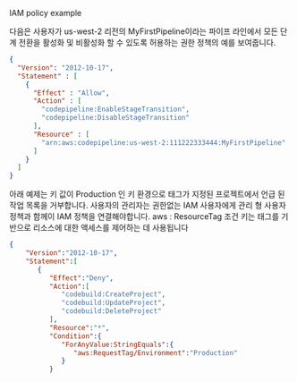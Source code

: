 IAM policy example

다음은 사용자가 us-west-2 리전의 MyFirstPipeline이라는 파이프 라인에서 모든 단계 전환을 활성화 및 비활성화 할 수 있도록 허용하는 권한 정책의 예를 보여줍니다.

```json
{
  "Version": "2012-10-17",
  "Statement" : [
    {
      "Effect" : "Allow",
      "Action" : [
        "codepipeline:EnableStageTransition",
        "codepipeline:DisableStageTransition"
      ],
      "Resource" : [
        "arn:aws:codepipeline:us-west-2:111222333444:MyFirstPipeline"
      ]
    }
  ]
}
```

아래 예제는 키 값이 Production 인 키 환경으로 태그가 지정된 프로젝트에서 언급 된 작업 목록을 거부합니다. 사용자의 관리자는 권한없는 IAM 사용자에게 관리 형 사용자 정책과 함께이 IAM 정책을 연결해야합니다. aws : ResourceTag 조건 키는 태그를 기반으로 리소스에 대한 액세스를 제어하는 ​​데 사용됩니다

```json
{ 
    "Version":"2012-10-17",
    "Statement":[ 
       { 
          "Effect":"Deny",
          "Action":[ 
             "codebuild:CreateProject",
             "codebuild:UpdateProject",
             "codebuild:DeleteProject"
          ],
          "Resource":"*",
          "Condition":{ 
             "ForAnyValue:StringEquals":{ 
                "aws:RequestTag/Environment":"Production"
             }
          }
```
